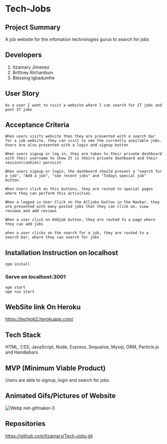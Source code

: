 # Tech-Jobs

## Project Summary
A job website for the infomation technologies gurus to search for jobs

## Developers
1. Itzamary Jimenez
2. Brittney Richardson
3. Blessing Igbadumhe

## User Story
    As a user I want to visit a website where I can search for IT jobs and post IT jobs

## Acceptance Criteria
    When users visits website then they are presented with a search bar for a job website, they can visit to see the currently available jobs. Users are also presented with a login and signup button

    When users signup or log in, they are taken to their private dashboard with their username to show It is theirs private dashboard and their session(cookies) perssist

    When users signup or login, the dashboard should present a "search for a job", "Add a job", "see recent jobs" and "Todays special job" button.

    When Users click on this buttons, they are routed to special pages where they can perform this activities

    When a logged in User Click on the Alljobs button in the Navbar, they are presented with many posted jobs that they can click on, view reviews and add reviews

    When a user click on Addjob button, they are routed to a page where they can add jobs

    when a user clicks on the search for a job, they are routed to a search bar, where they can search for jobs

## Installation Instruction on localhost
`npm install`
### Serve on localhost:3001
`npm start`
<br>
`npm run start`

## WebSite link On Heroku
https://techjob2.herokuapp.com/

## Tech Stack
HTML, CSS, JavaScript, Node, Express, Sequalize, Mysql, ORM, Particle.js and Handlebars.

## MVP (Minimum Viable Product)
Users are able to signup, login and search for jobs

## Animated Gifs/Pictures of Website
![Webp net-gifmaker-3](https://user-images.githubusercontent.com/97998857/172616832-83cb6c68-a28c-4382-aec9-85d361f45a48.gif)


## Repositories
https://github.com/Itzamary/Tech-Jobs.git
